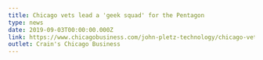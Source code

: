```yaml
---
title: Chicago vets lead a 'geek squad' for the Pentagon
type: news
date: 2019-09-03T00:00:00.000Z
link: https://www.chicagobusiness.com/john-pletz-technology/chicago-vets-lead-geek-squad-pentagon
outlet: Crain's Chicago Business
---
```

